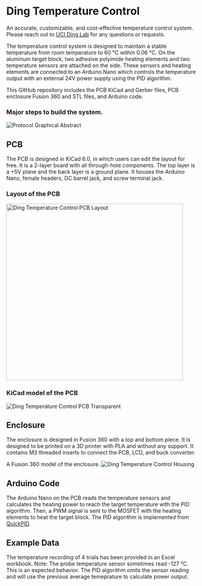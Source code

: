 # Ding Temperature Control
An accurate, customizable, and cost-effective temperature control system.
Please reach out to [UCI Ding Lab](https://www.ding.eng.uci.edu) for any questions or requests. 

The temperature control system is designed to maintain a stable temperature from room temperature to 60 °C within 0.06 °C. On the aluminum target block, two adhesive polyimide heating elements and two temperature sensors are attached on the side. These sensors and heating elements are connected to an Arduino Nano which controls the temperature output with an external 24V power supply using the PID algorithm. 

This GitHub repository includes the PCB KiCad and Gerber files, PCB enclosure Fusion 360 and STL files, and Arduino code.

### Major steps to build the system.
![Protocol Graphical Abstract](https://github.com/UCI-Ding-Lab/Temperature-Control/assets/18509861/f62a3cb3-b496-48d2-9e7a-cf232f32378a)

## PCB
The PCB is designed in KiCad 6.0, in which users can edit the layout for free. It is a 2-layer board with all through-hole components. 
The top layer is a +5V plane and the back layer is a ground plane. 
It houses the Arduino Nano, female headers, DC barrel jack, and screw terminal jack.

### Layout of the PCB
<img width="467" alt="Ding Temperature Control PCB Layout" src="https://github.com/UCI-Ding-Lab/Temperature-Control/assets/18509861/c2fbfb6e-abaf-4f37-87ea-2d1a9d269fc5">

### KiCad model of the PCB
![Ding Temperature Control PCB Transparent](https://github.com/UCI-Ding-Lab/Temperature-Control/assets/18509861/287069da-e2cb-484a-8604-a7f40e08ee17)

## Enclosure
The enclosure is designed in Fusion 360 with a top and bottom piece. It is designed to be printed on a 3D printer with PLA and without any support. 
It contains M3 threaded inserts to connect the PCB, LCD, and buck converter. 

A Fusion 360 model of the enclosure.
![Ding Temperature Control Housing](https://github.com/UCI-Ding-Lab/Temperature-Control/assets/18509861/8f1781f5-2730-48d2-a911-ddc5892c7245)

## Arduino Code
The Arduino Nano on the PCB reads the temperature sensors and calculates the heating power to reach the target temperature with the PID algorithm. 
Then, a PWM signal is sent to the MOSFET with the heating elements to heat the target block.
The PID algorithm is implemented from [QuickPID](https://github.com/Dlloydev/QuickPID).

## Example Data
The temperature recording of 4 trials has been provided in an Excel workbook. 
Note: The probe temperature sensor sometimes read -127 °C. This is an expected behavior. The PID algorithm omits the sensor reading and will use the previous average temeprature to calculate power output.
